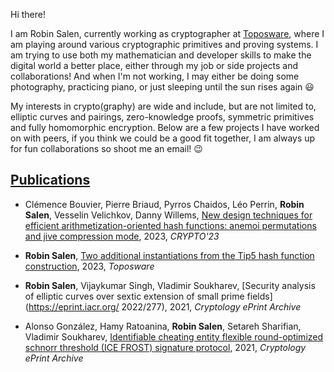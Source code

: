 Hi there!

I am Robin Salen, currently working as cryptographer at [Toposware](https://toposware.com/),
where I am playing around various cryptographic primitives and proving systems. I am trying to
use both my mathematician and developer skills to make the digital world a better place, either
through my job or side projects and collaborations! And when I'm not working, I may either be doing
some photography, practicing piano, or just sleeping until the sun rises again 😃

My interests in crypto(graphy) are wide and include, but are not limited to, elliptic curves and pairings,
zero-knowledge proofs, symmetric primitives and fully homomorphic encryption. Below are a few projects I
have worked on with peers, if you think we could be a good fit together, I am always up for fun collaborations
so shoot me an email! 😉

## [Publications](https://scholar.google.com/citations?user=KZ7dQ1UAAAAJ&hl=en&authuser=1)

- Clémence Bouvier, Pierre Briaud, Pyrros Chaidos, Léo Perrin, **Robin Salen**, Vesselin Velichkov, Danny Willems, [New design techniques for efficient arithmetization-oriented hash functions: anemoi permutations and jive compression mode](https://link.springer.com/chapter/10.1007/978-3-031-38548-3_17), 2023, *CRYPTO'23*
&nbsp;

- **Robin Salen**, [Two additional instantiations from the Tip5 hash function construction](https://toposware.com/paper_tip5.pdf), 2023, *Toposware*
&nbsp;

- **Robin Salen**, Vijaykumar Singh, Vladimir Soukharev, [Security analysis of elliptic curves over sextic extension of small prime fields](<https://eprint.iacr.org/>
2022/277), 2021, *Cryptology ePrint Archive*
&nbsp;

- Alonso González, Hamy Ratoanina, **Robin Salen**, Setareh Sharifian, Vladimir Soukharev, [Identifiable cheating entity flexible round-optimized schnorr threshold (ICE FROST) signature protocol](https://eprint.iacr.org/2021/1658), 2021, *Cryptology ePrint Archive*
